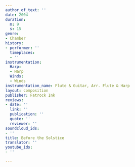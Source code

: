 ```yaml
---
author_of_text: ''
date: 2004
duration:
  m: 9
  s: 15
genre:
- Chamber
history:
- performer: ''
  timeplaces:
  - ''
instrumentation:
  Harp:
  - Harp
  Winds:
  - Winds
instrumentation_name: Flute & Guitar, Arr. Flute & Harp
layout: composition
publisher: Fatrock Ink
reviews:
- date: ''
  link: ''
  publication: ''
  quote: ''
  reviewer: ''
soundcloud_ids:
- ''
title: Before the Solstice
translator: ''
youtube_ids:
- ''

---
```

